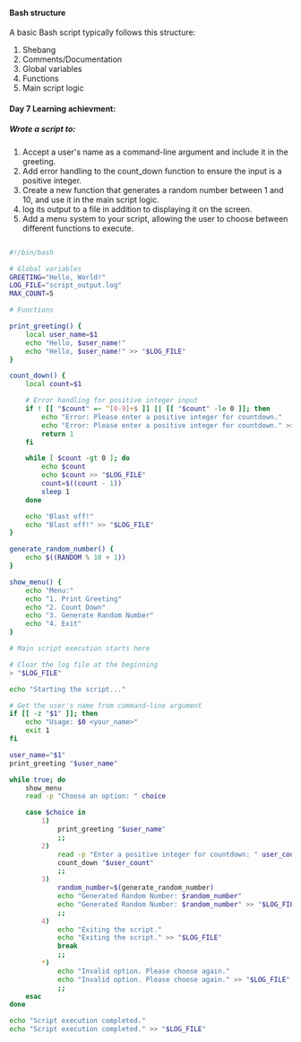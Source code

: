 #### Bash structure

A basic Bash script typically follows this structure:

1. Shebang
2. Comments/Documentation
3. Global variables
4. Functions
5. Main script logic

#### Day 7 Learning achievment:
##### Wrote a script to: 
1. Accept a user's name as a command-line argument and include it in the greeting.
2. Add error handling to the count_down function to ensure the input is a positive integer.
3. Create a new function that generates a random number between 1 and 10, and use it in the main script logic.
4. log its output to a file in addition to displaying it on the screen.
5. Add a menu system to your script, allowing the user to choose between different functions to execute.

```bash

#!/bin/bash

# Global variables
GREETING="Hello, World!"
LOG_FILE="script_output.log"
MAX_COUNT=5

# Functions

print_greeting() {
    local user_name=$1
    echo "Hello, $user_name!"
    echo "Hello, $user_name!" >> "$LOG_FILE"
}

count_down() {
    local count=$1

    # Error handling for positive integer input
    if ! [[ "$count" =~ ^[0-9]+$ ]] || [[ "$count" -le 0 ]]; then
        echo "Error: Please enter a positive integer for countdown."
        echo "Error: Please enter a positive integer for countdown." >> "$LOG_FILE"
        return 1
    fi

    while [ $count -gt 0 ]; do
        echo $count
        echo $count >> "$LOG_FILE"
        count=$((count - 1))
        sleep 1
    done

    echo "Blast off!"
    echo "Blast off!" >> "$LOG_FILE"
}

generate_random_number() {
    echo $((RANDOM % 10 + 1))
}

show_menu() {
    echo "Menu:"
    echo "1. Print Greeting"
    echo "2. Count Down"
    echo "3. Generate Random Number"
    echo "4. Exit"
}

# Main script execution starts here

# Clear the log file at the beginning
> "$LOG_FILE"

echo "Starting the script..."

# Get the user's name from command-line argument
if [[ -z "$1" ]]; then
    echo "Usage: $0 <your_name>"
    exit 1
fi

user_name="$1"
print_greeting "$user_name"

while true; do
    show_menu
    read -p "Choose an option: " choice

    case $choice in
        1)
            print_greeting "$user_name"
            ;;
        2)
            read -p "Enter a positive integer for countdown: " user_count
            count_down "$user_count"
            ;;
        3)
            random_number=$(generate_random_number)
            echo "Generated Random Number: $random_number"
            echo "Generated Random Number: $random_number" >> "$LOG_FILE"
            ;;
        4)
            echo "Exiting the script."
            echo "Exiting the script." >> "$LOG_FILE"
            break
            ;;
        *)
            echo "Invalid option. Please choose again."
            echo "Invalid option. Please choose again." >> "$LOG_FILE"
            ;;
    esac
done

echo "Script execution completed."
echo "Script execution completed." >> "$LOG_FILE"
